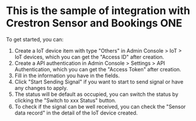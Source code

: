 # This is the sample of integration with Crestron Sensor and Bookings ONE

To get started, you can:

1. Create a IoT device item with type "Others" in Admin Console > IoT > IoT devices, which you can get the "Access ID" after creation.
2. Create a API authentication in Admin Console > Settings > API Authentication, which you can get the "Access Token" after creation.
3. Fill in the information you have in the fields.
4. Click "Start Sending Signal" if you want to start to send signal or have any changes to apply.
5. The status will be default as occupied, you can switch the status by clicking the "Switch to xxx Status" button.
6. To check if the signal can be well received, you can check the "Sensor data record" in the detail of the IoT device created.